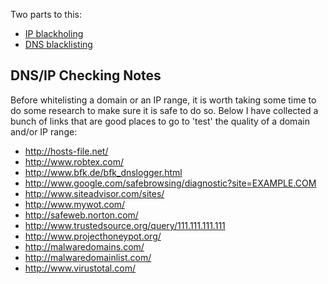 Two parts to this:

 * [IP blackholing](ip)
 * [DNS blacklisting](dns)

## DNS/IP Checking Notes

Before whitelisting a domain or an IP range, it is worth taking some time to do some research to make sure it is safe to do so. Below I have collected a bunch of links that are good places to go to 'test' the quality of a domain and/or IP range:

 * http://hosts-file.net/
 * http://www.robtex.com/
 * http://www.bfk.de/bfk_dnslogger.html
 * http://www.google.com/safebrowsing/diagnostic?site=EXAMPLE.COM
 * http://www.siteadvisor.com/sites/
 * http://www.mywot.com/
 * http://safeweb.norton.com/
 * http://www.trustedsource.org/query/111.111.111.111
 * http://www.projecthoneypot.org/
 * http://malwaredomains.com/
 * http://malwaredomainlist.com/
 * http://www.virustotal.com/
